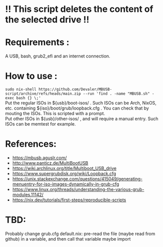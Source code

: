 # !! This script deletes the content of the selected drive !!

# Requirements : 
A USB, bash, grub2_efi and an internet connection.

# How to use :
`sudo nix-shell https://github.com/Devaler/MBUSB-script/archive/refs/heads/main.zip --run 'find . -name "MBUSB.sh" -exec bash {} \;'`  
Put the regular ISOs in ${usb}/boot-isos/ . Such ISOs can be Arch, NixOS, etc. containing ${iso}/boot/grub/loopback.cfg . You can check that by mouting the ISOs. This is scripted with a prompt.  
Put other ISOs in ${usb}/other-isos/ , and will require a manual entry. Such ISOs can be memtest for example.  

# References:
- https://mbusb.aguslr.com/
- http://www.panticz.de/MultiBootUSB
- https://wiki.archlinux.org/title/Multiboot_USB_drive
- https://www.supergrubdisk.org/wiki/Loopback.cfg
- https://unix.stackexchange.com/questions/415049/generating-menuentry-for-iso-images-dynamically-in-grub-cfg
- https://www.linux.org/threads/understanding-the-various-grub-modules.11142/
- https://nix.dev/tutorials/first-steps/reproducible-scripts

# TBD:
Probably change grub.cfg
default.nix: pre-read the file (maybe read from github) in a variable, and then call that variable
maybe import
